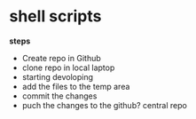 #  shell scripts

**steps**
* Create repo in Github
* clone repo in local laptop
* starting devoloping   
* add the files to the temp area    
* commit the changes
* puch the changes to the github? central repo
